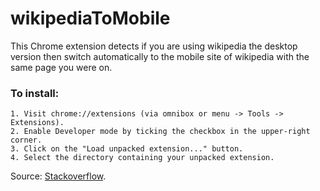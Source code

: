 # wikipediaToMobile
This Chrome extension detects if you are using wikipedia the desktop version then switch automatically to the mobile site of wikipedia with the same page you were on.

### To install:
	1. Visit chrome://extensions (via omnibox or menu -> Tools -> Extensions).
	2. Enable Developer mode by ticking the checkbox in the upper-right corner.
	3. Click on the "Load unpacked extension..." button.
	4. Select the directory containing your unpacked extension.

Source: [Stackoverflow](https://stackoverflow.com/questions/24577024/install-chrome-extension-not-in-the-store).
